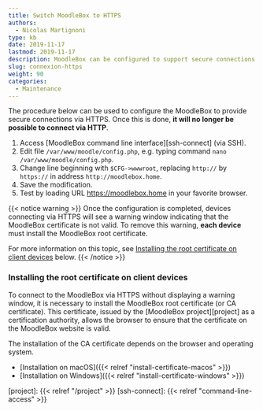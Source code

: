```yaml
---
title: Switch MoodleBox to HTTPS
authors:
  - Nicolas Martignoni
type: kb
date: 2019-11-17
lastmod: 2019-11-17
description: MoodleBox can be configured to support secure connections via HTTPS. This configuration requires manual intervention by a technically savvy person.
slug: connexion-https
weight: 90
categories:
  - Maintenance
---
```

The procedure below can be used to configure the MoodleBox to provide secure connections via HTTPS. Once this is done, __it will no longer be possible to connect via HTTP__.

1. Access [MoodleBox command line interface][ssh-connect] (via SSH).
2. Edit file `/var/www/moodle/config.php`, e.g. typing command `nano /var/www/moodle/config.php`.
3. Change line beginning with `$CFG->wwwroot`, replacing `http://` by `https://` in address `http://moodlebox.home`.
4. Save the modification.
5. Test by loading URL https://moodlebox.home in your favorite browser.

{{< notice warning >}}
Once the configuration is completed, devices connecting via HTTPS will see a warning window indicating that the MoodleBox certificate is not valid. To remove this warning, __each device__ must install the MoodleBox root certificate.

For more information on this topic, see [Installing the root certificate on client devices](#installing-the-root-certificate-on-client-devices) below.
{{< /notice >}}

### Installing the root certificate on client devices

To connect to the MoodleBox via HTTPS without displaying a warning window, it is necessary to install the MoodleBox root certificate (or CA certificate). This certificate, issued by the [MoodleBox project][project] as a certification authority, allows the browser to ensure that the certificate on the MoodleBox website is valid.

The installation of the CA certificate depends on the browser and operating system.

- [Installation on macOS]({{< relref "install-certificate-macos" >}})
- [Installation on Windows]({{< relref "install-certificate-windows" >}})

[project]: {{< relref "/project" >}}
[ssh-connect]: {{< relref "command-line-access" >}}
